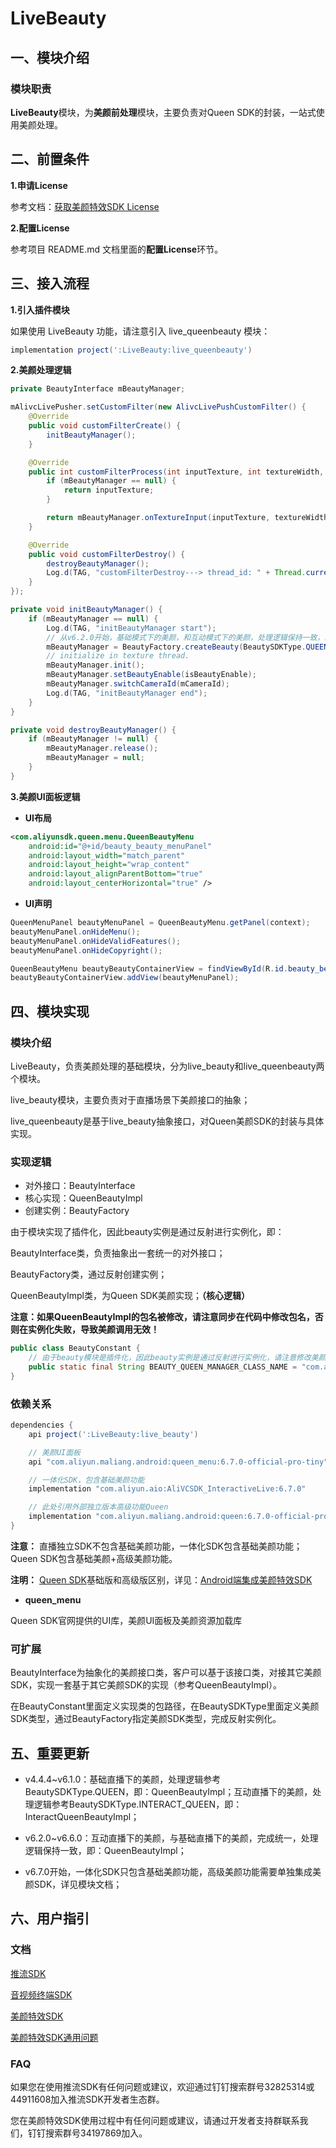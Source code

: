 # **LiveBeauty**

## **一、模块介绍**

### **模块职责**

**LiveBeauty**模块，为**美颜前处理**模块，主要负责对Queen SDK的封装，一站式使用美颜处理。

## **二、前置条件**

**1.申请License**

参考文档：[获取美颜特效SDK License](https://help.aliyun.com/zh/live/user-guide/obtain-a-license-of-queen-sdk/)

**2.配置License**

参考项目 README.md 文档里面的**配置License**环节。

## **三、接入流程**

**1.引入插件模块**

如果使用 LiveBeauty 功能，请注意引入 live_queenbeauty 模块：

```groovy
implementation project(':LiveBeauty:live_queenbeauty')
```

**2.美颜处理逻辑**

```java
private BeautyInterface mBeautyManager;

mAlivcLivePusher.setCustomFilter(new AlivcLivePushCustomFilter() {
    @Override
    public void customFilterCreate() {
        initBeautyManager();
    }

    @Override
    public int customFilterProcess(int inputTexture, int textureWidth, int textureHeight, long extra) {
        if (mBeautyManager == null) {
            return inputTexture;
        }

        return mBeautyManager.onTextureInput(inputTexture, textureWidth, textureHeight);
    }

    @Override
    public void customFilterDestroy() {
        destroyBeautyManager();
        Log.d(TAG, "customFilterDestroy---> thread_id: " + Thread.currentThread().getId());
    }
});

private void initBeautyManager() {
    if (mBeautyManager == null) {
        Log.d(TAG, "initBeautyManager start");
        // 从v6.2.0开始，基础模式下的美颜，和互动模式下的美颜，处理逻辑保持一致，即：QueenBeautyImpl；
        mBeautyManager = BeautyFactory.createBeauty(BeautySDKType.QUEEN, mContext);
        // initialize in texture thread.
        mBeautyManager.init();
        mBeautyManager.setBeautyEnable(isBeautyEnable);
        mBeautyManager.switchCameraId(mCameraId);
        Log.d(TAG, "initBeautyManager end");
    }
}

private void destroyBeautyManager() {
    if (mBeautyManager != null) {
        mBeautyManager.release();
        mBeautyManager = null;
    }
}
```

**3.美颜UI面板逻辑**

* **UI布局**

```xml
<com.aliyunsdk.queen.menu.QueenBeautyMenu
    android:id="@+id/beauty_beauty_menuPanel"
    android:layout_width="match_parent"
    android:layout_height="wrap_content"
    android:layout_alignParentBottom="true"
    android:layout_centerHorizontal="true" />
```

* **UI声明**

```java
QueenMenuPanel beautyMenuPanel = QueenBeautyMenu.getPanel(context);
beautyMenuPanel.onHideMenu();
beautyMenuPanel.onHideValidFeatures();
beautyMenuPanel.onHideCopyright();

QueenBeautyMenu beautyBeautyContainerView = findViewById(R.id.beauty_beauty_menuPanel);
beautyBeautyContainerView.addView(beautyMenuPanel);
```

## **四、模块实现**

### **模块介绍**

LiveBeauty，负责美颜处理的基础模块，分为live_beauty和live_queenbeauty两个模块。

live_beauty模块，主要负责对于直播场景下美颜接口的抽象；

live_queenbeauty是基于live_beauty抽象接口，对Queen美颜SDK的封装与具体实现。

### **实现逻辑**

* 对外接口：BeautyInterface
* 核心实现：QueenBeautyImpl
* 创建实例：BeautyFactory

由于模块实现了插件化，因此beauty实例是通过反射进行实例化，即：

BeautyInterface类，负责抽象出一套统一的对外接口；

BeautyFactory类，通过反射创建实例；

QueenBeautyImpl类，为Queen SDK美颜实现；**（核心逻辑）**

**注意：如果QueenBeautyImpl的包名被修改，请注意同步在代码中修改包名，否则在实例化失败，导致美颜调用无效！**

```java
public class BeautyConstant {
    // 由于beauty模块是插件化，因此beauty实例是通过反射进行实例化，请注意修改美颜具体实现（impl）类名，以免出现美颜初始化失败导致美颜失效的问题
    public static final String BEAUTY_QUEEN_MANAGER_CLASS_NAME = "com.alivc.live.queenbeauty.QueenBeautyImpl";
}
```

### 依赖关系

```groovy
dependencies {
    api project(':LiveBeauty:live_beauty')

    // 美颜UI面板
    api "com.aliyun.maliang.android:queen_menu:6.7.0-official-pro-tiny"

    // 一体化SDK，包含基础美颜功能
    implementation "com.aliyun.aio:AliVCSDK_InteractiveLive:6.7.0"

    // 此处引用外部独立版本高级功能Queen
    implementation "com.aliyun.maliang.android:queen:6.7.0-official-pro"
}
```

**注意：** 直播独立SDK不包含基础美颜功能，一体化SDK包含基础美颜功能；Queen SDK包含基础美颜+高级美颜功能。

**注明：** [Queen SDK](https://www.aliyun.com/activity/cdn/video/rtc_race)基础版和高级版区别，详见：[Android端集成美颜特效SDK](https://help.aliyun.com/zh/live/user-guide/integrate-queen-sdk-for-android)

* **queen_menu**

Queen SDK官网提供的UI库，美颜UI面板及美颜资源加载库

### **可扩展**

BeautyInterface为抽象化的美颜接口类，客户可以基于该接口类，对接其它美颜SDK，实现一套基于其它美颜SDK的实现（参考QueenBeautyImpl）。

在BeautyConstant里面定义实现类的包路径，在BeautySDKType里面定义美颜SDK类型，通过BeautyFactory指定美颜SDK类型，完成反射实例化。

## 五、重要更新

* v4.4.4~v6.1.0：基础直播下的美颜，处理逻辑参考BeautySDKType.QUEEN，即：QueenBeautyImpl；互动直播下的美颜，处理逻辑参考BeautySDKType.INTERACT_QUEEN，即：InteractQueenBeautyImpl；

* v6.2.0~v6.6.0：互动直播下的美颜，与基础直播下的美颜，完成统一，处理逻辑保持一致，即：QueenBeautyImpl；

* v6.7.0开始，一体化SDK只包含基础美颜功能，高级美颜功能需要单独集成美颜SDK，详见模块文档；

## 六、用户指引

### **文档**

[推流SDK](https://help.aliyun.com/zh/live/developer-reference/push-sdk)

[音视频终端SDK](https://help.aliyun.com/product/261167.html)

[美颜特效SDK](https://help.aliyun.com/zh/apsara-video-sdk/developer-reference/queen-sdk/)

[美颜特效SDK通用问题](https://help.aliyun.com/zh/apsara-video-sdk/developer-reference/faq-related-to-queen-sdk)

### **FAQ**

如果您在使用推流SDK有任何问题或建议，欢迎通过钉钉搜索群号32825314或44911608加入推流SDK开发者生态群。

您在美颜特效SDK使用过程中有任何问题或建议，请通过开发者支持群联系我们，钉钉搜索群号34197869加入。